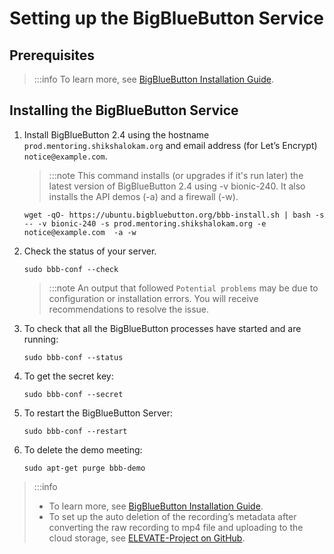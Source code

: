# Setting up the BigBlueButton Service

## Prerequisites

>:::info
>To learn more, see [BigBlueButton Installation Guide](https://docs.bigbluebutton.org/2.4/install.html).

## Installing the BigBlueButton Service

1. Install BigBlueButton 2.4 using the hostname ```prod.mentoring.shikshalokam.org``` and email address (for Let’s Encrypt) ```notice@example.com```. 

    >:::note
    >This command installs (or upgrades if it's run later) the latest version of BigBlueButton 2.4 using -v bionic-240. It also installs the API demos (-a) and a firewall (-w).

    ```
    wget -qO- https://ubuntu.bigbluebutton.org/bbb-install.sh | bash -s -- -v bionic-240 -s prod.mentoring.shikshalokam.org -e notice@example.com  -a -w
    ```

2. Check the status of your server.

    ``` 
    sudo bbb-conf --check
    ```

    >:::note
    >An output that followed ```Potential problems``` may be due to configuration or installation errors. You will receive recommendations to resolve the issue.

3. To check that all the BigBlueButton processes have started and are running:

    ``` 
    sudo bbb-conf --status
    ```
 
4. To get the secret key:

    ``` 
    sudo bbb-conf --secret
    ``` 
5. To restart the BigBlueButton Server:

    ```
    sudo bbb-conf --restart
    ```
6. To delete the demo meeting:

    ``` 
    sudo apt-get purge bbb-demo
    ```

>:::info
>* To learn more, see [BigBlueButton Installation Guide](https://docs.bigbluebutton.org/2.4/install.html).
>* To set up the auto deletion of the recording’s metadata after converting the raw recording to mp4 file and uploading to the cloud storage, see [ELEVATE-Project on GitHub](https://github.com/ELEVATE-Project/elevate-utils/tree/master/BBB-Recordings).

